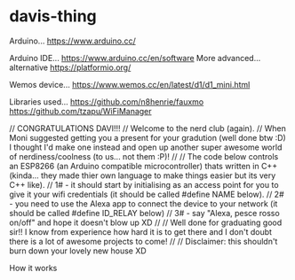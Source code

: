 # davis-thing

Arduino...
https://www.arduino.cc/

Arduino IDE...
https://www.arduino.cc/en/software
More advanced...
alternative https://platformio.org/

Wemos device...
https://www.wemos.cc/en/latest/d1/d1_mini.html

Libraries used...
https://github.com/n8henrie/fauxmo
https://github.com/tzapu/WiFiManager

// CONGRATULATIONS DAVI!!!
// Welcome to the nerd club (again).
// When Moni suggested getting you a present for your gradution (well done btw :D) I thought I'd make one instead and open up another super awesome world of nerdiness/coolness (to us... not them :P)!
//
// The code below controls an ESP8266 (an Arduino compatible microcontroller) thats written in C++ (kinda... they made thier own language to make things easier but its very C++ like).
// 1# - it should start by initialising as an access point for you to give it your wifi credentials (it should be called #define NAME below).
// 2# - you need to use the Alexa app to connect the device to your network (it should be called #define ID_RELAY below)
// 3# - say "Alexa, pesce rosso on/off" and hope it doesn't blow up XD
//
// Well done for graduating good sir!! I know from experience how hard it is to get there and I don't doubt there is a lot of awesome projects to come!
//
// Disclaimer: this shouldn't burn down your lovely new house XD

How it works
